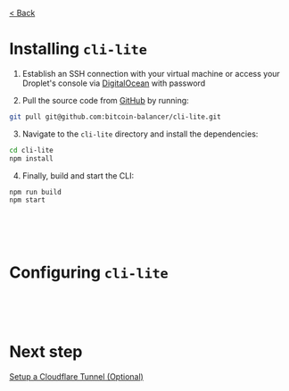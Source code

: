 [< Back](../../README.md#getting-started)

# Installing `cli-lite`

1. Establish an SSH connection with your virtual machine or access your Droplet's console via [DigitalOcean](https://www.digitalocean.com/) with password

2. Pull the source code from [GitHub](https://github.com/bitcoin-balancer/cli-lite) by running:

```bash
git pull git@github.com:bitcoin-balancer/cli-lite.git
```

3. Navigate to the `cli-lite` directory and install the dependencies:

```bash
cd cli-lite
npm install
```

4. Finally, build and start the CLI:
```bash
npm run build
npm start
```





<br/><br/><br/>

# Configuring `cli-lite`




<br/><br/><br/>

# Next step

[Setup a Cloudflare Tunnel (Optional)](./docs/setup-cloudflare-tunnel/index.md)
